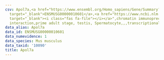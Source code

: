 ```yaml
---
csv: Apol7a,<a href="https://www.ensembl.org/Homo_sapiens/Gene/Summary?db=core;g=ENSMUSG00000010601"
  target="_blank">ENSMUSG00000010601</a>,<a href="https://www.ncbi.nlm.nih.gov/pubmed/25450459"
  target="_blank"><i class="fas fa-file"></i></a>",chromatin immunoprecipitation assay,direct
  interaction,prime adult stage, testis, Spermatocyte,,,transcriptional regulation,
data_alias: Apol7a
data_id: ENSMUSG00000010601
data_numevidence: 1
data_species: Mus musculus
data_taxid: '10090'
title: Apol7a
---
```

